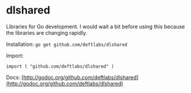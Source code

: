 dlshared
===========

Libraries for Go development. I would wait a bit before using this because the libraries are changing rapidly.

Installation: `go get github.com/deftlabs/dlshared`

Import:

`import (
    "github.com/deftlabs/dlshared"
)`

Docs: [http://godoc.org/github.com/deftlabs/dlshared](http://godoc.org/github.com/deftlabs/dlshared)

